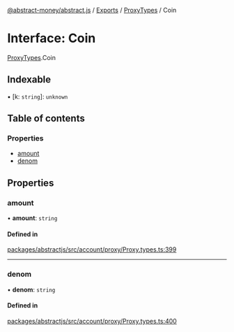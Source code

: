 [@abstract-money/abstract.js](../README.md) / [Exports](../modules.md) / [ProxyTypes](../modules/ProxyTypes.md) / Coin

# Interface: Coin

[ProxyTypes](../modules/ProxyTypes.md).Coin

## Indexable

▪ [k: `string`]: `unknown`

## Table of contents

### Properties

- [amount](ProxyTypes.Coin.md#amount)
- [denom](ProxyTypes.Coin.md#denom)

## Properties

### amount

• **amount**: `string`

#### Defined in

[packages/abstractjs/src/account/proxy/Proxy.types.ts:399](https://github.com/AbstractSDK/frontend/blob/07410073/packages/abstractjs/src/account/proxy/Proxy.types.ts#L399)

___

### denom

• **denom**: `string`

#### Defined in

[packages/abstractjs/src/account/proxy/Proxy.types.ts:400](https://github.com/AbstractSDK/frontend/blob/07410073/packages/abstractjs/src/account/proxy/Proxy.types.ts#L400)
